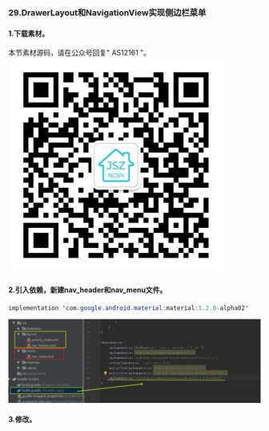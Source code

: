### 29.DrawerLayout和NavigationView实现侧边栏菜单
#### 1.下载素材。
本节素材源码，请在公众号回复" AS12161 "。
![title](https://raw.githubusercontent.com/JSZNopi/JSZImage/master/gitnote/2019/10/30/WXCODE-1572446034519.jpeg)

#### 2.引入依赖，新建nav_header和nav_menu文件。
```java
implementation 'com.google.android.material:material:1.2.0-alpha02'
```
![title](https://raw.githubusercontent.com/JSZNopi/JSZImage/master/gitnote/2019/12/16/2-1576485813228.png)

#### 3.修改。
